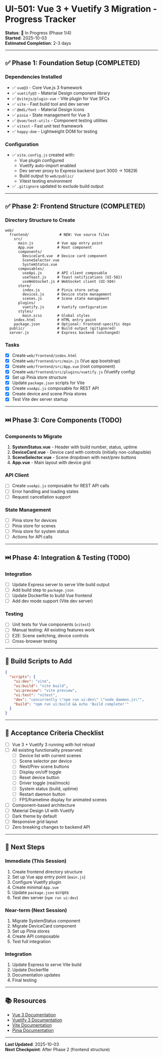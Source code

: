 # UI-501: Vue 3 + Vuetify 3 Migration - Progress Tracker

**Status**: 🚧 In Progress (Phase 1/4)  
**Started**: 2025-10-03  
**Estimated Completion**: 2-3 days

---

## ✅ Phase 1: Foundation Setup (COMPLETED)

### Dependencies Installed

- ✅ `vue@3` - Core Vue.js 3 framework
- ✅ `vuetify@3` - Material Design component library
- ✅ `@vitejs/plugin-vue` - Vite plugin for Vue SFCs
- ✅ `vite` - Fast build tool and dev server
- ✅ `@mdi/font` - Material Design Icons
- ✅ `pinia` - State management for Vue 3
- ✅ `@vue/test-utils` - Component testing utilities
- ✅ `vitest` - Fast unit test framework
- ✅ `happy-dom` - Lightweight DOM for testing

### Configuration

- ✅ `vite.config.js` created with:
  - Vue plugin configured
  - Vuetify auto-import enabled
  - Dev server proxy to Express backend (port 3000 → 10829)
  - Build output to `web/public/`
  - Vitest testing environment
- ✅ `.gitignore` updated to exclude build output

---

## ✅ Phase 2: Frontend Structure (COMPLETED)

### Directory Structure to Create

```
web/
  frontend/              # NEW: Vue source files
    src/
      main.js           # Vue app entry point
      App.vue           # Root component
      components/
        DeviceCard.vue  # Device card component
        SceneSelector.vue
        SystemStatus.vue
      composables/
        useApi.js       # API client composable
        useToast.js     # Toast notifications (UI-502)
        useWebSocket.js # WebSocket client (UI-504)
      store/
        index.js        # Pinia store setup
        devices.js      # Device state management
        scenes.js       # Scene state management
      plugins/
        vuetify.js      # Vuetify configuration
      styles/
        main.scss       # Global styles
    index.html          # HTML entry point
    package.json        # Optional: Frontend-specific deps
  public/               # Build output (gitignored)
  server.js             # Express backend (unchanged)
```

### Tasks

- [x] Create `web/frontend/index.html`
- [x] Create `web/frontend/src/main.js` (Vue app bootstrap)
- [x] Create `web/frontend/src/App.vue` (root component)
- [x] Create `web/frontend/src/plugins/vuetify.js` (Vuetify config)
- [x] Set up Pinia store structure
- [x] Update `package.json` scripts for Vite
- [x] Create `useApi.js` composable for REST API
- [x] Create device and scene Pinia stores
- [x] Test Vite dev server startup

---

## ⏭️ Phase 3: Core Components (TODO)

### Components to Migrate

1. **SystemStatus.vue** - Header with build number, status, uptime
2. **DeviceCard.vue** - Device card with controls (initially non-collapsible)
3. **SceneSelector.vue** - Scene dropdown with next/prev buttons
4. **App.vue** - Main layout with device grid

### API Client

- [ ] Create `useApi.js` composable for REST API calls
- [ ] Error handling and loading states
- [ ] Request cancellation support

### State Management

- [ ] Pinia store for devices
- [ ] Pinia store for scenes
- [ ] Pinia store for system status
- [ ] Actions for API calls

---

## ⏭️ Phase 4: Integration & Testing (TODO)

### Integration

- [ ] Update Express server to serve Vite build output
- [ ] Add build step to `package.json`
- [ ] Update Dockerfile to build Vue frontend
- [ ] Add dev mode support (Vite dev server)

### Testing

- [ ] Unit tests for Vue components (`vitest`)
- [ ] Manual testing: All existing features work
- [ ] E2E: Scene switching, device controls
- [ ] Cross-browser testing

---

## 📝 Build Scripts to Add

```json
{
  "scripts": {
    "ui:dev": "vite",
    "ui:build": "vite build",
    "ui:preview": "vite preview",
    "ui:test": "vitest",
    "dev": "concurrently \"npm run ui:dev\" \"node daemon.js\"",
    "build": "npm run ui:build && echo 'Build complete!'"
  }
}
```

---

## 🎯 Acceptance Criteria Checklist

- [ ] Vue 3 + Vuetify 3 running with hot reload
- [ ] All existing functionality preserved:
  - [ ] Device list with current scenes
  - [ ] Scene selector per device
  - [ ] Next/Prev scene buttons
  - [ ] Display on/off toggle
  - [ ] Reset device button
  - [ ] Driver toggle (real/mock)
  - [ ] System status (build, uptime)
  - [ ] Restart daemon button
  - [ ] FPS/frametime display for animated scenes
- [ ] Component-based architecture
- [ ] Material Design UI with Vuetify
- [ ] Dark theme by default
- [ ] Responsive grid layout
- [ ] Zero breaking changes to backend API

---

## 🚀 Next Steps

### Immediate (This Session)

1. Create frontend directory structure
2. Set up Vue app entry point (`main.js`)
3. Configure Vuetify plugin
4. Create minimal `App.vue`
5. Update `package.json` scripts
6. Test dev server (`npm run ui:dev`)

### Near-term (Next Session)

1. Migrate SystemStatus component
2. Migrate DeviceCard component
3. Set up Pinia stores
4. Create API composable
5. Test full integration

### Integration

1. Update Express to serve Vite build
2. Update Dockerfile
3. Documentation updates
4. Final testing

---

## 📚 Resources

- [Vue 3 Documentation](https://vuejs.org/)
- [Vuetify 3 Documentation](https://vuetifyjs.com/)
- [Vite Documentation](https://vitejs.dev/)
- [Pinia Documentation](https://pinia.vuejs.org/)

---

**Last Updated**: 2025-10-03  
**Next Checkpoint**: After Phase 2 (frontend structure)
